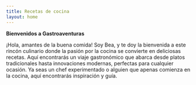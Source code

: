 ```yaml
---
title: Recetas de cocina
layout: home
---
```

**Bienvenidos a Gastroaventuras**

¡Hola, amantes de la buena comida! Soy Bea, y te doy la bienvenida a este rincón culinario donde la pasión por la cocina se convierte en deliciosas recetas. 
Aquí encontrarás un viaje gastronómico que abarca desde platos tradicionales hasta innovaciones modernas, perfectas para cualquier ocasión.
Ya seas un chef experimentado o alguien que apenas comienza en la cocina, aquí encontrarás inspiración y guía.
